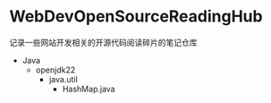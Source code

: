 # WebDevOpenSourceReadingHub
记录一些网站开发相关的开源代码阅读碎片的笔记仓库


+ Java
  + openjdk22
    + java.util
      + HashMap.java